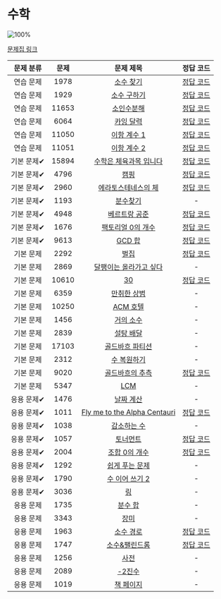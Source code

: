 # 수학

![100%](https://progress-bar.dev/20/?scale=39&title=progress&width=500&color=babaca&suffix=/39)

[문제집 링크](https://www.acmicpc.net/workbook/view/8174)

| 문제 분류 | 문제 | 문제 제목 | 정답 코드 |
| :--: | :--: | :--: | :--: |
| 연습 문제 | 1978 | [소수 찾기](https://www.acmicpc.net/problem/1978) | [정답 코드](../0x12/solutions/1978.cpp) |
| 연습 문제 | 1929 | [소수 구하기](https://www.acmicpc.net/problem/1929) | [정답 코드](../0x12/solutions/1929.cpp) |
| 연습 문제 | 11653 | [소인수분해](https://www.acmicpc.net/problem/11653) | [정답 코드](../0x12/solutions/11653.cpp) |
| 연습 문제 | 6064 | [카잉 달력](https://www.acmicpc.net/problem/6064) | [정답 코드](../0x12/solutions/6064.cpp) |
| 연습 문제 | 11050 | [이항 계수 1](https://www.acmicpc.net/problem/11050) | [정답 코드](../0x12/solutions/11050.cpp) |
| 연습 문제 | 11051 | [이항 계수 2](https://www.acmicpc.net/problem/11051) | [정답 코드](../0x12/solutions/11051.cpp) |
| 기본 문제✔ | 15894 | [수학은 체육과목 입니다](https://www.acmicpc.net/problem/15894) | [정답 코드](../0x12/solutions/15894.cpp) |
| 기본 문제✔ | 4796 | [캠핑](https://www.acmicpc.net/problem/4796) | [정답 코드](../0x12/solutions/4796.cpp) |
| 기본 문제✔ | 2960 | [에라토스테네스의 체](https://www.acmicpc.net/problem/2960) | [정답 코드](../0x12/solutions/2960.cpp) |
| 기본 문제✔ | 1193 | [분수찾기](https://www.acmicpc.net/problem/1193) | - |
| 기본 문제✔ | 4948 | [베르트랑 공준](https://www.acmicpc.net/problem/4948) | [정답 코드](../0x12/solutions/4948.cpp) |
| 기본 문제✔ | 1676 | [팩토리얼 0의 개수](https://www.acmicpc.net/problem/1676) | [정답 코드](../0x12/solutions/1676.cpp) |
| 기본 문제✔ | 9613 | [GCD 합](https://www.acmicpc.net/problem/9613) | [정답 코드](../0x12/solutions/9613.cpp) |
| 기본 문제 | 2292 | [벌집](https://www.acmicpc.net/problem/2292) | [정답 코드](../0x12/solutions/2292.cpp) |
| 기본 문제 | 2869 | [달팽이는 올라가고 싶다](https://www.acmicpc.net/problem/2869) | - |
| 기본 문제 | 10610 | [30](https://www.acmicpc.net/problem/10610) | [정답 코드](../0x12/solutions/10610.cpp) |
| 기본 문제 | 6359 | [만취한 상범](https://www.acmicpc.net/problem/6359) | - |
| 기본 문제 | 10250 | [ACM 호텔](https://www.acmicpc.net/problem/10250) | - |
| 기본 문제 | 1456 | [거의 소수](https://www.acmicpc.net/problem/1456) | - |
| 기본 문제 | 2839 | [설탕 배달](https://www.acmicpc.net/problem/2839) | - |
| 기본 문제 | 17103 | [골드바흐 파티션](https://www.acmicpc.net/problem/17103) | - |
| 기본 문제 | 2312 | [수 복원하기](https://www.acmicpc.net/problem/2312) | - |
| 기본 문제 | 9020 | [골드바흐의 추측](https://www.acmicpc.net/problem/9020) | [정답 코드](../0x12/solutions/9020.cpp) |
| 기본 문제 | 5347 | [LCM](https://www.acmicpc.net/problem/5347) | - |
| 응용 문제✔ | 1476 | [날짜 계산](https://www.acmicpc.net/problem/1476) | - |
| 응용 문제✔ | 1011 | [Fly me to the Alpha Centauri](https://www.acmicpc.net/problem/1011) | [정답 코드](../0x12/solutions/1011.cpp) |
| 응용 문제✔ | 1038 | [감소하는 수](https://www.acmicpc.net/problem/1038) | - |
| 응용 문제✔ | 1057 | [토너먼트](https://www.acmicpc.net/problem/1057) | [정답 코드](../0x12/solutions/1057.cpp) |
| 응용 문제✔ | 2004 | [조합 0의 개수](https://www.acmicpc.net/problem/2004) | [정답 코드](../0x12/solutions/2004.cpp) |
| 응용 문제✔ | 1292 | [쉽게 푸는 문제](https://www.acmicpc.net/problem/1292) | - |
| 응용 문제✔ | 1790 | [수 이어 쓰기 2](https://www.acmicpc.net/problem/1790) | - |
| 응용 문제✔ | 3036 | [링](https://www.acmicpc.net/problem/3036) | - |
| 응용 문제 | 1735 | [분수 합](https://www.acmicpc.net/problem/1735) | - |
| 응용 문제 | 3343 | [장미](https://www.acmicpc.net/problem/3343) | - |
| 응용 문제 | 1963 | [소수 경로](https://www.acmicpc.net/problem/1963) | [정답 코드](../0x12/solutions/1963.cpp) |
| 응용 문제 | 1747 | [소수&amp;팰린드롬](https://www.acmicpc.net/problem/1747) | [정답 코드](../0x12/solutions/1747.cpp) |
| 응용 문제 | 1256 | [사전](https://www.acmicpc.net/problem/1256) | - |
| 응용 문제 | 2089 | [-2진수](https://www.acmicpc.net/problem/2089) | - |
| 응용 문제 | 1019 | [책 페이지](https://www.acmicpc.net/problem/1019) | - |
